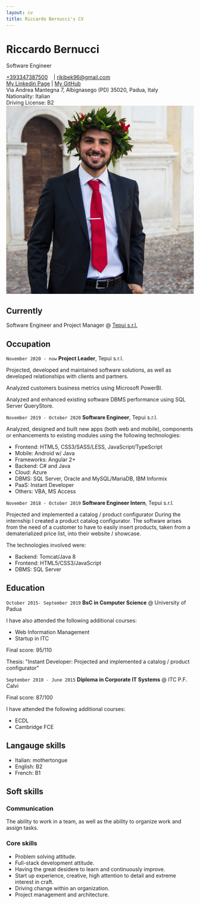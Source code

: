 ```yaml
---
layout: cv
title: Riccardo Bernucci's CV
---
```


# Riccardo Bernucci

Software Engineer

<div id="webaddress">
    <i class="fas fa-phone-square"></i> <a href="tel:+393347387500">+393347387500</a> &nbsp; &nbsp;| 
    <i class="fas fa-envelope-open"></i> <a href="mailto:rikibek96@gmail.com">rikibek96@gmail.com</a><br>
    <i class="fab fa-linkedin"></i> <a href="https://www.linkedin.com/in/riccardo-bernucci-895b9b1a5/">My Linkedin Page</a> | <i class="fab fa-github-square"></i> <a href="https://github.com/riccardobek">My GitHub</a><br>
    <i class="fas fa-map-marked"></i> Via Andrea Mantegna 7, Albignasego (PD) 35020, Padua, Italy<br>
    Nationality: Italian<br>
    Driving License: B2
</div>
<img src="media/image.jpeg" id="avatar">

## Currently

Software Engineer and Project Manager @ <a href="https://www.tepui.it">Tepui s.r.l.</a>

## Occupation

`November 2020 - now`
**Project Leader**, Tepui s.r.l.

Projected, developed and maintained software solutions, as well as developed relationships with clients and partners.

Analyzed customers business metrics using Microsoft PowerBI.

Analyzed and enhanced existing software DBMS performance using SQL Server QueryStore.

`November 2019 - October 2020`
**Software Engineer**, Tepui s.r.l.

Analyzed, designed and built new apps (both web and mobile), components or enhancements to existing modules using the following technologies:

- Frontend: HTML5, CSS3/SASS/LESS, JavaScript/TypeScript
- Mobile: Android w/ Java
- Frameworks: Angular 2+
- Backend: C# and Java
- Cloud: Azure
- DBMS: SQL Server, Oracle and MySQL/MariaDB, IBM Informix
- PaaS: Instant Developer
- Others: VBA, MS Access

`November 2018 - October 2019`
**Software Engineer Intern**, Tepui s.r.l.

Projected and implemented a catalog / product configurator
During the internship I created a product catalog configurator.
The software arises from the need of a customer to have to easily insert products, taken from a dematerialized price list, into their website / showcase.

The technologies involved were:

- Backend: Tomcat/Java 8
- Frontend: HTML5/CSS3/JavaScript
- DBMS: SQL Server

## Education

`October 2015- September 2019`
**BsC in Computer Science** @ University of Padua

I have also attended the following additional courses:

- Web Information Management
- Startup in ITC

Final score: 95/110

Thesis: "Instant Developer: Projected and implemented a catalog / product configurator"

`September 2010 - June 2015`
**Diploma in Corporate IT Systems** @ ITC P.F. Calvi

Final score: 87/100

I have attended the following additional courses:

- ECDL
- Cambridge FCE

## Langauge skills

- Italian: mothertongue
- English: B2
- French: B1

## Soft skills

### Communication

The ability to work in a team, as well as the ability to organize work and assign tasks.

### Core skills

- Problem solving attitude.
- Full-stack development attitude.
- Having the great desidere to learn and continuously improve.
- Start up experience, creative, high attention to detail and extreme interest in craft.
- Driving change within an organization.
- Project management and architecture.

<!-- ### Footer

Last updated: May 2013 -->
